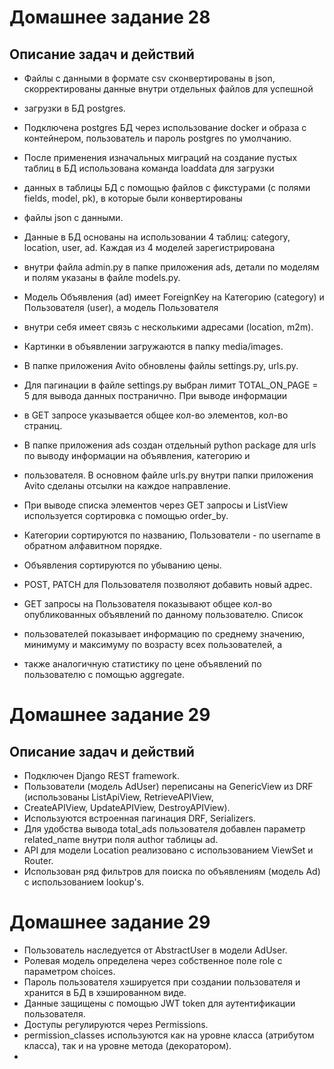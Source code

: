 # Домашнее задание 28

## Описание задач и действий
- Файлы с данными в формате csv сконвертированы в json, скорректированы данные внутри отдельных файлов для успешной 
- загрузки в БД postgres.
- Подключена postgres БД через использование docker и образа с контейнером, пользователь и пароль postgres по умолчанию.
- После применения изначальных миграций на создание пустых таблиц в БД использована команда loaddata для загрузки 
- данных в таблицы БД с помощью файлов с фикстурами (с полями fields, model, pk), в которые были конвертированы 
- файлы json с данными.
- Данные в БД основаны на использовании 4 таблиц: category, location, user, ad. Каждая из 4 моделей зарегистрирована 
- внутри файла admin.py в папке приложения ads, детали по моделям и полям указаны в файле models.py. 
- Модель Объявления (ad) имеет ForeignKey на Категорию (category) и Пользователя (user), а модель Пользователя 
- внутри себя имеет связь с несколькими адресами (location, m2m).

- Картинки в объявлении загружаются в папку media/images.

- В папке приложения Avito обновлены файлы settings.py, urls.py.
- Для пагинации в файле settings.py выбран лимит TOTAL_ON_PAGE = 5 для вывода данных постранично. При выводе информации 
- в GET запросе указывается общее кол-во элементов, кол-во страниц. 

- В папке приложения ads создан отдельный python package для urls по выводу информации на объявления, категорию и 
- пользователя. В основном файле urls.py внутри папки приложения Avito сделаны отсылки на каждое направление.

- При выводе списка элементов через GET запросы и ListView используется сортировка с помощью order_by. 
- Категории сортируются по названию, Пользователи - по username в обратном алфавитном порядке.
- Объявления сортируются по убыванию цены.

- POST, PATCH для Пользователя позволяют добавить новый адрес.
- GET запросы на Пользователя показывают общее кол-во опубликованных объявлений по данному пользователю. Список 
- пользователей показывает информацию по среднему значению, минимуму и максимуму по возрасту всех пользователей, а 
- также аналогичную статистику по цене объявлений по пользователю с помощью aggregate.


# Домашнее задание 29

## Описание задач и действий
- Подключен Django REST framework. 
- Пользователи (модель AdUser) переписаны на GenericView из DRF (использованы ListApiView, RetrieveAPIView, 
- CreateAPIView, UpdateAPIView, DestroyAPIView).
- Используются встроенная пагинация DRF, Serializers.
- Для удобства вывода total_ads пользователя добавлен параметр related_name внутри поля author таблицы ad.
- API для модели Location реализовано с использованием ViewSet и Router.
- Использован ряд фильтров для поиска по объявлениям (модель Ad) с использованием lookup's.

# Домашнее задание 29
- Пользователь наследуется от AbstractUser в модели AdUser. 
- Ролевая модель определена через собственное поле role с параметром choices.
- Пароль пользователя хэшируется при создании пользователя и хранится в БД в хэшированном виде.
- Данные защищены с помощью JWT token для аутентификации пользователя. 
- Доступы регулируются через Permissions.
- permission_classes используются как на уровне класса (атрибутом класса), так и на уровне метода (декоратором).
- 